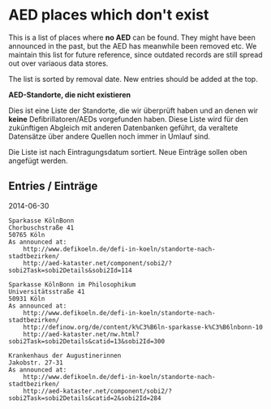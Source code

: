 AED places which don't exist
============================

This is a list of places where **no AED** can be found. They
might have been announced in the past, but the AED has meanwhile
been removed etc. We maintain this list for future reference,
since outdated records are still spread out over variaous data
stores.

The list is sorted by removal date. New entries should be added
at the top.

**AED-Standorte, die nicht existieren**

Dies ist eine Liste der Standorte, die wir überprüft haben und
an denen wir **keine** Defibrillatoren/AEDs vorgefunden haben. Diese
Liste wird für den zukünftigen Abgleich mit anderen Datenbanken
geführt, da veraltete Datensätze über andere Quellen noch immer
in Umlauf sind.

Die Liste ist nach Eintragungsdatum sortiert. Neue Einträge sollen
oben angefügt werden.

## Entries / Einträge

2014-06-30

	Sparkasse KölnBonn
	Chorbuschstraße 41
	50765 Köln
	As announced at:
		http://www.defikoeln.de/defi-in-koeln/standorte-nach-stadtbezirken/
		http://aed-kataster.net/component/sobi2/?sobi2Task=sobi2Details&sobi2Id=114

	Sparkasse KölnBonn im Philosophikum
	Universitätsstraße 41
	50931 Köln
	As announced at:
		http://www.defikoeln.de/defi-in-koeln/standorte-nach-stadtbezirken/
		http://definow.org/de/content/k%C3%B6ln-sparkasse-k%C3%B6lnbonn-10
		http://aed-kataster.net/nw.html?sobi2Task=sobi2Details&catid=13&sobi2Id=300

	Krankenhaus der Augustinerinnen
	Jakobstr. 27-31
	As announced at:
		http://www.defikoeln.de/defi-in-koeln/standorte-nach-stadtbezirken/
		http://aed-kataster.net/component/sobi2/?sobi2Task=sobi2Details&catid=2&sobi2Id=284

